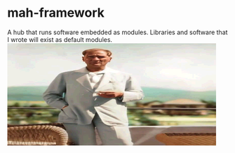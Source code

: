 # mah-framework
A hub that runs software embedded as modules. Libraries and software that I wrote will exist as default modules.
![alt text](https://github.com/C0derByM4H6301/mah-framework/blob/main/img/ata.jpg?raw=true)
